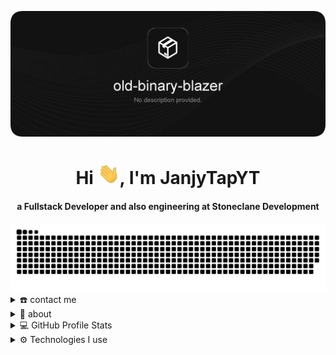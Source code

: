 ![old-binary-blazer](https://raw.githubusercontent.com/binary-blazer/repo-svgs/main/out/old-binary-blazer/image.svg)

<div align="center">
<h1 align="center">Hi <img width="35" src="https://github.com/1999AZZAR/1999AZZAR/blob/main/resources/img/waving.gif">, I'm JanjyTapYT</h1>
<h4 align="center">a Fullstack Developer and also engineering at Stoneclane Development</h4>
</div>

<div align="center">
  <a href="https://janjytapyt.github.io/JanjyTapYT/">
  <img  src="https://github.com/JanjyTapYT/JanjyTapYT/blob/main/resources/img/grid-snake.svg"
       alt="snake" /></a>
</div>

<details>
  <summary>☎️ contact me</summary>
<div>
  <samp>
    <h2 align="center">😎 you can reach me at:</h2>
    <p align="center">
      <br/>
<a href="https://twitter.com/JanjyTapYT" target="blank"><img align="center"
         src="https://img.shields.io/badge/twitter-1DA1F2.svg?style=for-the-badge&logo=twitter&logoColor=white"
         alt="JanjyTapYT" height="30"/></a>
      <br>
    </p>
  </samp>
</div>
</details>

<details>
  <summary>🧮 about</summary>
<div>
<h2 align="center">🧮 About JanjyTapYT</h2>
 <p align="center">
  <a href="https://janjytapyt.me" target="blank">
    <span>Visit my Portfolio for more Informations about me.</span>
  </a>
  </p>
</div>
</details>


<details> 
  <summary>💻 GitHub Profile Stats</summary>
  <div>
    <h2 align="center"> 📊 Github stats </h2>
      <br/>
        <p align="center">
          <a href="https://github.com/JanjyTapYT/">
          <img width="45%" src="https://github-readme-streak-stats.herokuapp.com/?user=JanjyTapYT&theme=black-ice&hide_border=true&stroke=0000&background=0D1117" alt="JanjyTapYT :: Top Streaks" /></a>
        </p>
        <p align="center">
          <a href="https://github.com/JanjyTapYT/">
          <img width="45%" src="https://github-readme-stats.vercel.app/api?username=JanjyTapYT&show_icons=true&count_private=true&theme=react&hide_border=true&bg_color=0D1117" />
          </a>
       </p>
     <br>
  </div>    
</details>

<details> 
  <summary>⚙️ Technologies I use</summary>
  <div>
    <h2 align="center"> ⚙️ Technologies I use </h2>
     <img src="https://skillicons.dev/icons?i=nextjs,html,css,javascript,typescript,php,tailwindcss,nestjs,mongodb,heroku,github,alpinejs,arduino,bootstrap,git,go,ps,sqlite,mysql,nodejs,prisma,sass,webpack,react,express&theme=dark" />
</div>
  </div>    
</details>
